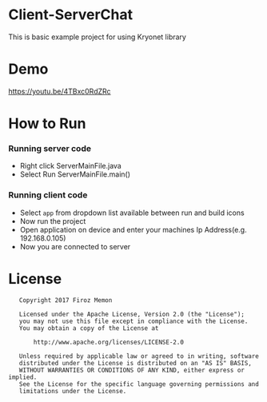 # Client-ServerChat
This is basic example project for using Kryonet library

# Demo
https://youtu.be/4TBxc0RdZRc

# How to Run
### Running server code
- Right click ServerMainFile.java
- Select Run ServerMainFile.main()
### Running client code
- Select `app` from dropdown list available between run and build icons
- Now run the project
- Open application on device and enter your machines Ip Address(e.g. 192.168.0.105)
- Now you are connected to server

# License

```
   Copyright 2017 Firoz Memon

   Licensed under the Apache License, Version 2.0 (the "License");
   you may not use this file except in compliance with the License.
   You may obtain a copy of the License at

       http://www.apache.org/licenses/LICENSE-2.0

   Unless required by applicable law or agreed to in writing, software
   distributed under the License is distributed on an "AS IS" BASIS,
   WITHOUT WARRANTIES OR CONDITIONS OF ANY KIND, either express or implied.
   See the License for the specific language governing permissions and
   limitations under the License.
```
